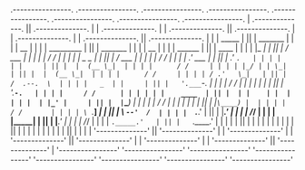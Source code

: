 

 .----------------.  .----------------.   .----------------.   .----------------.  .----------------.   .----------------.   .----------------.  .----------------. 
| .--------------. || .--------------. | | .--------------. | | .--------------. || .--------------. | | .--------------. | | .--------------. || .--------------. |
| |     _____    | || |    _______   | | | |        __    | | | |  _________   | || |    _______   | | | |        __    | | | |    ______    | || |     ____     | |
| |    |_   _|   | || |   /  ___  |  | | | |       / /    | | | | |  _   _  |  | || |   /  ___  |  | | | |       / /    | | | |  .' ___  |   | || |   .'    `.   | |
| |      | |     | || |  |  (__ \_|  | | | |      / /     | | | | |_/ | | \_|  | || |  |  (__ \_|  | | | |      / /     | | | | / .'   \_|   | || |  /  .--.  \  | |
| |   _  | |     | || |   '.___`-.   | | | |     / /      | | | |     | |      | || |   '.___`-.   | | | |     / /      | | | | | |    ____  | || |  | |    | |  | |
| |  | |_' |     | || |  |`\____) |  | | | |    / /       | | | |    _| |_     | || |  |`\____) |  | | | |    / /       | | | | \ `.___]  _| | || |  \  `--'  /  | |
| |  `.___.'     | || |  |_______.'  | | | |   /_/        | | | |   |_____|    | || |  |_______.'  | | | |   /_/        | | | |  `._____.'   | || |   `.____.'   | |
| |              | || |              | | | |              | | | |              | || |              | | | |              | | | |              | || |              | |
| '--------------' || '--------------' | | '--------------' | | '--------------' || '--------------' | | '--------------' | | '--------------' || '--------------' |
 '----------------'  '----------------'   '----------------'   '----------------'  '----------------'   '----------------'   '----------------'  '----------------' 

